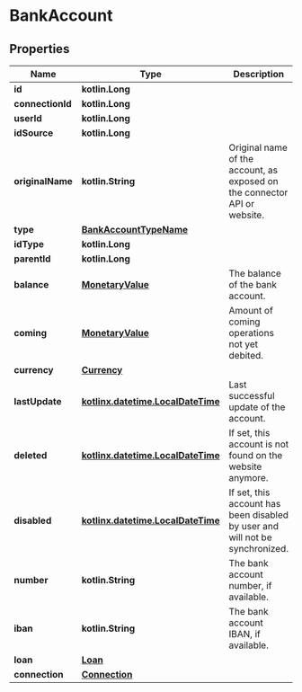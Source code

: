 
# BankAccount

## Properties
Name | Type | Description | Notes
------------ | ------------- | ------------- | -------------
**id** | **kotlin.Long** |  | 
**connectionId** | **kotlin.Long** |  | 
**userId** | **kotlin.Long** |  | 
**idSource** | **kotlin.Long** |  | 
**originalName** | **kotlin.String** | Original name of the account, as exposed on the connector API or website. | 
**type** | [**BankAccountTypeName**](BankAccountTypeName.md) |  | 
**idType** | **kotlin.Long** |  | 
**parentId** | **kotlin.Long** |  |  [optional]
**balance** | [**MonetaryValue**](MonetaryValue.md) | The balance of the bank account. |  [optional]
**coming** | [**MonetaryValue**](MonetaryValue.md) | Amount of coming operations not yet debited. |  [optional]
**currency** | [**Currency**](Currency.md) |  |  [optional]
**lastUpdate** | [**kotlinx.datetime.LocalDateTime**](kotlinx.datetime.LocalDateTime.md) | Last successful update of the account. |  [optional]
**deleted** | [**kotlinx.datetime.LocalDateTime**](kotlinx.datetime.LocalDateTime.md) | If set, this account is not found on the website anymore. |  [optional]
**disabled** | [**kotlinx.datetime.LocalDateTime**](kotlinx.datetime.LocalDateTime.md) | If set, this account has been disabled by user and will not be synchronized. |  [optional]
**number** | **kotlin.String** | The bank account number, if available. |  [optional]
**iban** | **kotlin.String** | The bank account IBAN, if available. |  [optional]
**loan** | [**Loan**](Loan.md) |  |  [optional]
**connection** | [**Connection**](Connection.md) |  |  [optional]




